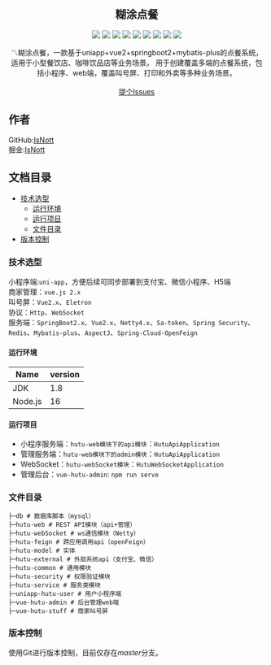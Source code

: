 <p align="center">
  <h2 align="center">糊涂点餐</h2>
  <p align="center">
    <img src="https://img.shields.io/badge/Spring Boot-2.2.0RELEASE-blue"/>
    <img src="https://img.shields.io/badge/Spring Security-yellow"/>
    <img src="https://img.shields.io/badge/Vue 2.0-green"/>
    <img src="https://img.shields.io/badge/Uni APP-gree"/>
    <img src="https://img.shields.io/badge/Eletron-blue"/>
    <img src="https://img.shields.io/badge/Redis-red"/>
    <img src="https://img.shields.io/badge/SaToken-orange"/>
    <img src="https://img.shields.io/badge/Mybatis Plus-red"/>
    <img src="https://img.shields.io/badge/Netty-black"/>
  </p>
  <p align="center">
    〽️糊涂点餐，一款基于uniapp+vue2+springboot2+mybatis-plus的点餐系统，适用于小型餐饮店、咖啡饮品店等业务场景。
    用于创建覆盖多端的点餐系统，包括小程序、web端，覆盖叫号屏、打印和外卖等多种业务场景。
    <br/>
    <br/>
    <a href="https://github.com/IsNott/hutu-order/issues">提个Issues</a>
  </p>
</p>

## 作者

GitHub:[IsNott](https://github.com/IsNott) &ensp;<br>
掘金:[IsNott](https://juejin.cn/user/3037330789107972)  &ensp;

## 文档目录

- [技术选型](#技术选型)
    - [运行环境](#运行环境)
    - [运行项目](#运行项目)
    - [文件目录](#文件目录)
- [版本控制](#版本控制)

### 技术选型

小程序端:`uni-app`，方便后续可同步部署到支付宝、微信小程序、H5端<br>
商家管理：`vue.js 2.x`<br>
叫号屏：`Vue2.x`、`Eletron`<br>
协议：`Http`、`WebSocket`<br>
服务端：`SpringBoot2.x`、`Vue2.x`、`Netty4.x`、`Sa-token`、`Spring Security`、`Redis`、`Mybatis-plus`、`AspectJ`、`Spring-Cloud-OpenFeign`<br>

#### 运行环境

| Name    | version  |
|---------|----------|
| JDK     | 1.8      |
| Node.js | 16       |

#### 运行项目

- 小程序服务端：`hutu-web模块下的api模块`：`HutuApiApplication`
- 管理服务端：`hutu-web模块下的admin模块`：`HutuApiApplication`
- WebSocket：`hutu-webSocket模块`：`HutuWebSocketApplication`
- 管理后台：`vue-hutu-admin`: `npm run serve`

### 文件目录

```
├─db # 数据库脚本（mysql）
├─hutu-web # REST API模块（api+管理）
├─hutu-webSocket # ws通信模块（Netty）
├─hutu-feign # 跨应用调用api（openFeign）
├─hutu-model # 实体
├─hutu-external # 外部系统api（支付宝、微信）
├─hutu-common # 通用模块
├─hutu-security # 权限验证模块
├─hutu-service # 服务类模块
├─uniapp-hutu-user # 用户小程序端
├─vue-hutu-admin # 后台管理web端
├─vue-hutu-stuff # 商家叫号屏
```

### 版本控制

使用Git进行版本控制，目前仅存在*master*分支。






